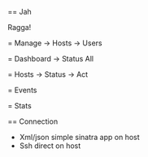 == Jah

Ragga!

= Manage
  -> Hosts
  -> Users

= Dashboard
  -> Status All

= Hosts
  -> Status
  -> Act

= Events

= Stats

== Connection

- Xml/json simple sinatra app on host
- Ssh direct on host
